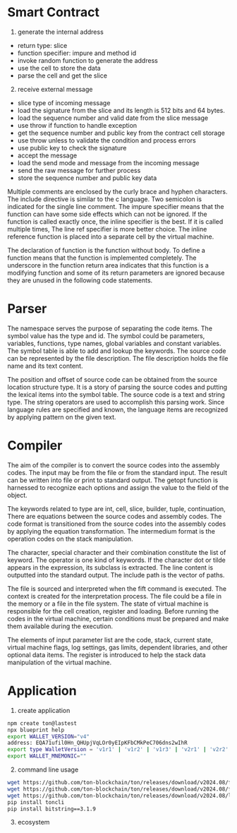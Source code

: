 # Smart Contract

1. generate the internal address
- return type: slice
- function specifier: impure and method id
- invoke random function to generate the address
- use the cell to store the data
- parse the cell and get the slice

2. receive external message
- slice type of incoming message
- load the signature from the slice and its length is 512 bits and 64 bytes. 
- load the sequence number and valid date from the slice message
- use throw if function to handle exception
- get the sequence number and public key from the contract cell storage
- use throw unless to validate the condition and process errors
- use public key to check the signature
- accept the message
- load the send mode and message from the incoming message
- send the raw message for further process
- store the sequence number and public key data

Multiple comments are enclosed by the curly brace and hyphen characters. The include directive is similar to the c language. Two semicolon is indicated for the single line comment. The impure specifier means that the function can have some side effects which can not be ignored. If the function is called exactly once, the inline specifier is the best. If it is called multiple times, The line ref specifier is more better choice. The inline reference function is placed into a separate cell by the virtual machine. 

The declaration of function is the function without body. To define a function means that the function is implemented completely. The underscore in the function return area indicates that this function is a modifying function and some of its return parameters are ignored because they are unused in the following code statements.

# Parser

The namespace serves the purpose of separating the code items. The symbol value has the type and id. The symbol could be parameters, variables, functions, type names, global variables and constant variables. The symbol table is able to add and lookup the keywords. The source code can be represented by the file description. The file description holds the file name and its text content. 

The position and offset of source code can be obtained from the source location structure type. It is a story of parsing the source codes and putting the lexical items into the symbol table. The source code is a text and string type. The string operators are used to accomplish this parsing work. Since language rules are specified and known, the language items are recognized by applying pattern on the given text.

# Compiler

The aim of the compiler is to convert the source codes into the assembly codes. The input may be from the file or from the standard input. The result can be written into file or print to standard output. The getopt function is harnessed to recognize each options and assign the value to the field of the object. 

The keywords related to type are int, cell, slice, builder, tuple, continuation, There are equations between the source codes and assembly codes. The code format is transitioned from the source codes into the assembly codes by applying the equation transformation. The intermedium format is the operation codes on the stack manipulation. 

The character, special character and their combination constitute the list of keyword. The operator is one kind of keywords. If the character dot or tilde appears in the expression, its subclass is extracted. The line content is outputted into the standard output. The include path is the vector of paths. 

The file is sourced and interpreted when the fift command is executed. The context is created for the interpretation process. The file could be a file in the memory or a file in the file system. The state of virtual machine is responsible for the cell creation, register and loading. Before running the codes in the virtual machine, certain conditions must be prepared and make them available during the execution. 

The elements of input parameter list are the code, stack, current state, virtual machine flags, log settings, gas limits, dependent libraries, and other optional data items. The register is introduced to help the stack data manipulation of the virtual machine. 

# Application

1. create application

```bash
npm create ton@lastest
npx blueprint help
export WALLET_VERSION="v4"
address: EQA71ufil0Hn_QHUpjVqLOr0yEIpKFbCMkPeC706dns2wIhR
export type WalletVersion = 'v1r1' | 'v1r2' | 'v1r3' | 'v2r1' | 'v2r2' | 'v3r1' | 'v3r2' | 'v4';
export WALLET_MNEMONIC=""
```

2. command line usage

```bash
wget https://github.com/ton-blockchain/ton/releases/download/v2024.08/func-linux-x86_64
wget https://github.com/ton-blockchain/ton/releases/download/v2024.08/fift-linux-x86_64
wget https://github.com/ton-blockchain/ton/releases/download/v2024.08/lite-client-linux-x86_64
pip install toncli
pip install bitstring==3.1.9
```
3. ecosystem

